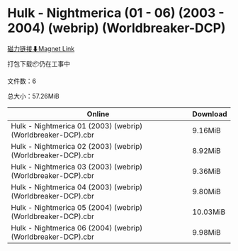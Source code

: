 # Hulk - Nightmerica (01 - 06) (2003 - 2004) (webrip) (Worldbreaker-DCP)

[磁力链接⬇Magnet Link](magnet:?xt=urn:btih:aea2289bdfe03071d84ece9e7662b4f0c7951ad0&dn=Hulk%20-%20Nightmerica%20%2801%20-%2006%29%20%282003%20-%202004%29%20%28webrip%29%20%28Worldbreaker-DCP%29)

打包下载📦仍在工事中

文件数：6

总大小：57.26MiB

Online | Download
--- | ---
Hulk - Nightmerica 01 (2003) (webrip) (Worldbreaker-DCP).cbr | 9.16MiB
Hulk - Nightmerica 02 (2003) (webrip) (Worldbreaker-DCP).cbr | 8.92MiB
Hulk - Nightmerica 03 (2003) (webrip) (Worldbreaker-DCP).cbr | 9.36MiB
Hulk - Nightmerica 04 (2003) (webrip) (Worldbreaker-DCP).cbr | 9.80MiB
Hulk - Nightmerica 05 (2004) (webrip) (Worldbreaker-DCP).cbr | 10.03MiB
Hulk - Nightmerica 06 (2004) (webrip) (Worldbreaker-DCP).cbr | 9.98MiB